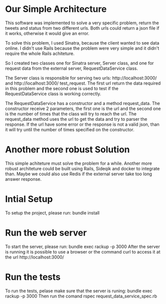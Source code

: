 # Our Simple Architecture 
This software was implemented to solve a very specific problem, return the tweets and status from two
 different urls. Both urls could return a json file if it works, otherwise it would give an error. 

To solve this problem, I used Sinatra, because the client wanted to see data online. I didn't use Rails
 because the problem were very simple and it didn't require the whole Rails achiteture.

So I created two classes one for Sinatra server, Server class, and one for request data from the external
 server, RequestDataService class. 

The Server class is responsible for serving two urls: http://localhost:3000/ and http://localhost:3000/
test_request. The first url return the data required in this problem and the second one is used to test if 
the RequestDataService class is working correctly.

The RequestDataService  has a constructor and a method request_data. The constructor receive 2 parameters, 
the first one is the url and the second one is the number of times that the class will try to reach the 
url. The request_data method uses the url to get the data and try to parser the response. If the url have 
some error or the response is not a valid json, than it will try until the number of times specified on 
the constructor.

# Another more robust Solution
This simple achiteture must solve the problem for a while. Another more robust architeture could be built 
using Rails, Sideqik and docker to integrate than. Maybe we could also use Redis if the external server 
take too long answer response.  

# Intial Setup
To setup the project, please run: 
        bundle install 

# Run the web server
To start the server, please run:
        bundle exec rackup -p 3000
After the server is running it is possible to use a browser or the command curl to access it at the url 
        http://localhost:3000/ 

# Run the tests
To run the tests, pelase make sure that the server is runing:
        bundle exec rackup -p 3000
Then run the comand
        rspec request_data_service_spec.rb
